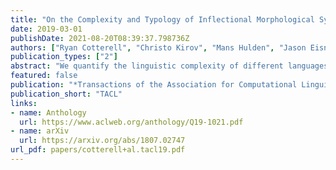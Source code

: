 ```yaml
---
title: "On the Complexity and Typology of Inflectional Morphological Systems"
date: 2019-03-01
publishDate: 2021-08-20T08:39:37.798736Z
authors: ["Ryan Cotterell", "Christo Kirov", "Mans Hulden", "Jason Eisner"]
publication_types: ["2"]
abstract: "We quantify the linguistic complexity of different languages' morphological systems. We verify that there is a statistically significant empirical trade-off between paradigm size and irregularity: A language's inflectional paradigms may be either large in size or highly irregular, but never both. We define a new measure of paradigm irregularity based on the conditional entropy of the surface realization of a paradigm---how hard it is to jointly predict all the word forms in a paradigm from the lemma. We estimate irregularity by training a predictive model. Our measurements are taken on large morphological paradigms from 36 typologically diverse languages."
featured: false
publication: "*Transactions of the Association for Computational Linguistics*"
publication_short: "TACL"
links:
- name: Anthology
  url: https://www.aclweb.org/anthology/Q19-1021.pdf
- name: arXiv
  url: https://arxiv.org/abs/1807.02747
url_pdf: papers/cotterell+al.tacl19.pdf
---
```


